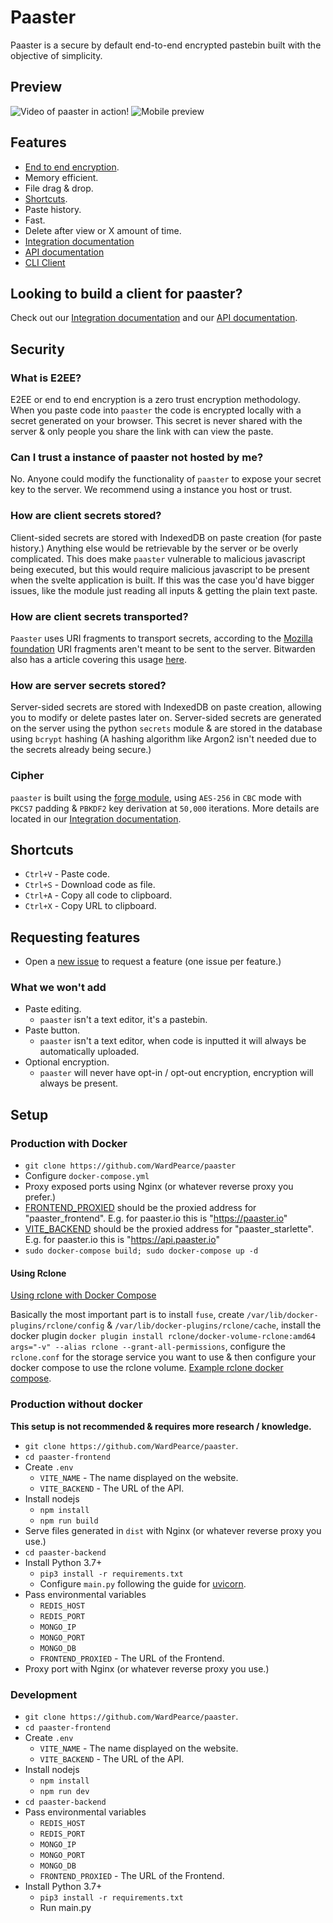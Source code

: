 # Paaster
Paaster is a secure by default end-to-end encrypted pastebin built with the objective of simplicity.

## Preview
![Video of paaster in action!](https://s7.gifyu.com/images/latest.gif)
![Mobile preview](https://i.imgur.com/00eIv0g.png)

## Features
- [End to end encryption](#what-is-e2ee).
- Memory efficient.
- File drag & drop.
- [Shortcuts](#shortcuts).
- Paste history.
- Fast.
- Delete after view or X amount of time.
- [Integration documentation](/paaster-backend#readme)
- [API documentation](https://api.paaster.io/api/documentation)
- [CLI Client](https://github.com/WardPearce/paaster-cli)

## Looking to build a client for paaster?
Check out our [Integration documentation](/paaster-backend#readme) and our [API documentation](https://api.paaster.io/api/documentation).

## Security
### What is E2EE?
E2EE or end to end encryption is a zero trust encryption methodology. When you paste code into `paaster` the code is encrypted locally with a secret generated on your browser. This secret is never shared with the server & only people you share the link with can view the paste.

### Can I trust a instance of paaster not hosted by me?
No. Anyone could modify the functionality of `paaster` to expose your secret key to the server. We recommend using a instance you host or trust.

### How are client secrets stored?
Client-sided secrets are stored with IndexedDB on paste creation (for paste history.) Anything else would be retrievable by the server or be overly complicated. This does make `paaster` vulnerable to malicious javascript being executed, but this would require malicious javascript to be present when the svelte application is built. If this was the case you'd have bigger issues, like the module just reading all inputs & getting the plain text paste.

### How are client secrets transported?
`Paaster` uses URI fragments to transport secrets, according to the [Mozilla foundation](https://developer.mozilla.org/en-US/docs/Learn/Common_questions/What_is_a_URL#anchor) URI fragments aren't meant to be sent to the server. Bitwarden also has a article covering this usage [here](https://bitwarden.com/blog/bitwarden-send-how-it-works/).

### How are server secrets stored?
Server-sided secrets are stored with IndexedDB on paste creation, allowing you to modify or delete pastes later on. Server-sided secrets are generated on the server using the python `secrets` module & are stored in the database using `bcrypt` hashing (A hashing algorithm like Argon2 isn't needed due to the secrets already being secure.)

### Cipher
`paaster` is built using the [forge module](https://github.com/digitalbazaar/forge), using `AES-256` in `CBC` mode with `PKCS7` padding & `PBKDF2` key derivation at `50,000` iterations. More details are located in our [Integration documentation](/paaster-backend#readme).

## Shortcuts
- `Ctrl+V` - Paste code.
- `Ctrl+S` - Download code as file.
- `Ctrl+A` - Copy all code to clipboard.
- `Ctrl+X` - Copy URL to clipboard.

## Requesting features
- Open a [new issue](https://github.com/WardPearce/paaster/issues/new) to request a feature (one issue per feature.)

### What we won't add
- Paste editing.
    - `paaster` isn't a text editor, it's a pastebin.
- Paste button.
    - `paaster` isn't a text editor, when code is inputted it will always be automatically uploaded.
- Optional encryption.
    - `paaster` will never have opt-in / opt-out encryption, encryption will always be present.

## Setup
### Production with Docker
- `git clone https://github.com/WardPearce/paaster`
- Configure `docker-compose.yml`
- Proxy exposed ports using Nginx (or whatever reverse proxy you prefer.)
- [FRONTEND_PROXIED](https://github.com/WardPearce/paaster/blob/Development/docker-compose.yml#L24) should be the proxied address for "paaster_frontend". E.g. for paaster.io this is "https://paaster.io"
- [VITE_BACKEND](https://github.com/WardPearce/paaster/blob/Development/docker-compose.yml#L41) should be the proxied address for "paaster_starlette".  E.g. for paaster.io this is "https://api.paaster.io"
- `sudo docker-compose build; sudo docker-compose up -d`

#### Using Rclone
[Using rclone with Docker Compose](https://rclone.org/docker/#getting-started)

Basically the most important part is to install `fuse`, create `/var/lib/docker-plugins/rclone/config` & `/var/lib/docker-plugins/rclone/cache`, install the docker plugin `docker plugin install rclone/docker-volume-rclone:amd64 args="-v" --alias rclone --grant-all-permissions`, configure the `rclone.conf` for the storage service you want to use & then configure your docker compose to use the rclone volume. [Example rclone docker compose](/rclone-docker-example.yml).

### Production without docker
**This setup is not recommended & requires more research / knowledge.**
- `git clone https://github.com/WardPearce/paaster`.
- `cd paaster-frontend`
- Create `.env`
    - `VITE_NAME` - The name displayed on the website.
    - `VITE_BACKEND` - The URL of the API.
- Install nodejs
    - `npm install`
    - `npm run build`
- Serve files generated in `dist` with Nginx (or whatever reverse proxy you use.)
- `cd paaster-backend`
- Install Python 3.7+
    - `pip3 install -r requirements.txt`
    - Configure `main.py` following the guide for [uvicorn](https://www.uvicorn.org/deployment/).
- Pass environmental variables
    - `REDIS_HOST`
    - `REDIS_PORT`
    - `MONGO_IP`
    - `MONGO_PORT`
    - `MONGO_DB`
    - `FRONTEND_PROXIED` - The URL of the Frontend.
- Proxy port with Nginx (or whatever reverse proxy you use.)

### Development
- `git clone https://github.com/WardPearce/paaster`.
- `cd paaster-frontend`
- Create `.env`
    - `VITE_NAME` - The name displayed on the website.
    - `VITE_BACKEND` - The URL of the API.
- Install nodejs
    - `npm install`
    - `npm run dev`
- `cd paaster-backend`
- Pass environmental variables
    - `REDIS_HOST`
    - `REDIS_PORT`
    - `MONGO_IP`
    - `MONGO_PORT`
    - `MONGO_DB`
    - `FRONTEND_PROXIED` - The URL of the Frontend.
- Install Python 3.7+
    - `pip3 install -r requirements.txt`
    - Run main.py
